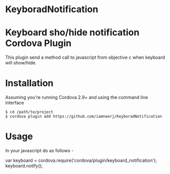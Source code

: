 KeyboradNotification
====================

# Keyboard sho/hide notification Cordova Plugin 

This plugin send a method call to javascript from objective c when keyboard will show/hide.

# Installation

Assuming you're running Cordova 2.9+ and using the command line interface

    $ cd /path/to/project
    $ cordova plugin add https://github.com/iamneerj/KeyboradNotification
    
# Usage

In your javascript do as follows - 

var keyboard = cordova.require('cordova/plugin/keyboard_notification');
		keyboard.notify();
